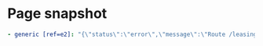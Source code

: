 # Page snapshot

```yaml
- generic [ref=e2]: "{\"status\":\"error\",\"message\":\"Route /leasing not found\",\"method\":\"GET\",\"timestamp\":\"2025-09-09T01:11:21.900Z\"}"
```